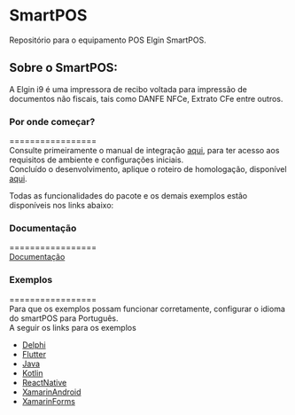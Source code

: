 # SmartPOS

Repositório para o equipamento POS Elgin SmartPOS.

## Sobre o SmartPOS:
A Elgin i9 é uma impressora de recibo voltada para impressão de documentos não fiscais, tais como DANFE NFCe, Extrato CFe entre outros.

### Por onde começar?
=================  
Consulte primeiramente o manual de integração [aqui](https://github.com/ElginDeveloperCommunity/SmartPOS/tree/master/Documenta%C3%A7%C3%A3o), para ter acesso aos requisitos de ambiente e configurações iniciais.  
Concluído o desenvolvimento, aplique o roteiro de homologação, disponível [aqui](https://github.com/ElginDeveloperCommunity/SmartPOS/tree/master/Documenta%C3%A7%C3%A3o). 

Todas as funcionalidades do pacote e os demais exemplos estão disponíveis nos links abaixo: 

### Documentação
=================  
[Documentação](https://elgindevelopercommunity.github.io/group__g31.html)

### Exemplos
=================  
Para que os exemplos possam funcionar corretamente, configurar o idioma do smartPOS para Português.<br>
A seguir os links para os exemplos
- [Delphi](https://github.com/ElginDeveloperCommunity/POS_Android_ElginPAY/tree/master/Exemplo/Delphi)
- [Flutter](https://github.com/ElginDeveloperCommunity/POS_Android_ElginPAY/tree/master/Exemplo/Flutter)
- [Java](https://github.com/ElginDeveloperCommunity/POS_Android_ElginPAY/tree/master/Exemplo/Java)
- [Kotlin](https://github.com/ElginDeveloperCommunity/POS_Android_ElginPAY/tree/master/Exemplo/Kotlin)
- [ReactNative](https://github.com/ElginDeveloperCommunity/POS_Android_ElginPAY/tree/master/Exemplo/ReactNative)
- [XamarinAndroid](https://github.com/ElginDeveloperCommunity/POS_Android_ElginPAY/tree/master/Exemplo/XamarinAndroid)
- [XamarinForms](https://github.com/ElginDeveloperCommunity/POS_Android_ElginPAY/tree/master/Exemplo/XamarinForms)
